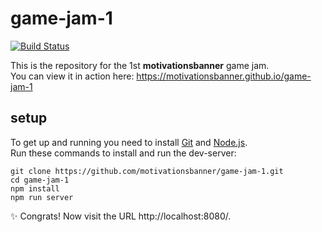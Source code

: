 # game-jam-1
[![Build Status](https://travis-ci.org/motivationsbanner/game-jam-1.svg?branch=master)](https://travis-ci.org/motivationsbanner/game-jam-1)

This is the repository for the 1st **motivationsbanner** game jam.  
You can view it in action here: https://motivationsbanner.github.io/game-jam-1

## setup
To get up and running you need to
install [Git](https://git-scm.com//) and [Node.js](https://nodejs.org/).  
Run these commands to install and run the dev-server:
```
git clone https://github.com/motivationsbanner/game-jam-1.git
cd game-jam-1
npm install
npm run server
```
:sparkles: Congrats! Now visit the URL http://localhost:8080/.
